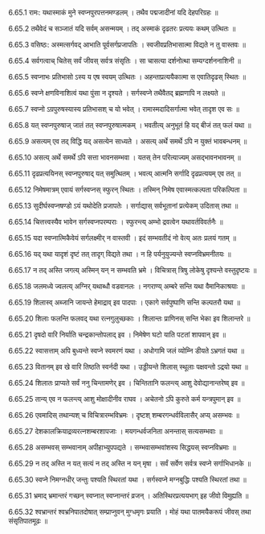 6.65.1
रामः:
यथास्माकं मुने स्वप्नपुरपत्तनमण्डलम् ।
तथैव पद्मजादीनां यदि देहपरिग्रहः ॥


6.65.2
तथैवेदं च सञ्जातं यदि सर्वम् असन्मयम् ।
तद् अस्माकं दृढतरः प्रत्ययः कथम् उत्थितः ॥


6.65.3
वसिष्ठः:
अस्मत्सर्गवद् आभाति पूर्वसर्गप्रजापतिः ।
स्वजीवप्रतिभासात्मा विद्यते न तु वास्तवः ॥


6.65.4
सर्वगत्वाच् चितेस् सर्वं जीवस् सर्वत्र संसृतिः ।
सा चासत्या दर्शनोत्था सम्यग्दर्शननाशिनी ॥


6.65.5
स्वप्नाभः प्रतिभासो ऽस्य य एष स्वयम् उत्थितः ।
अहन्ताप्रत्ययैकात्मा स एवातिदृढस् स्थितः ॥


6.65.6
स्वप्ने क्षणविनाशित्वं यथा पुंसा न दृश्यते ।
सर्गस्वप्ने तथैवैतद् ब्रह्मणापि न लक्ष्यते ॥


6.65.7
स्वप्नो ऽग्रपुरुषस्यास्य प्रतिभासश् च यो भवेत् ।
रामास्मदादिसर्गात्मा भवेत् तादृश एव सः ॥


6.65.8
यत् स्वप्नपुरुषाज् जातं तत् स्वप्नपुरुषात्मकम् ।
भवतीत्य् अनुभूतं हि यद् बीजं तत् फलं यथा ॥


6.65.9
असत्यम् एव तद् विद्धि यद् असत्येन साध्यते ।
असत्य् अर्थे समर्थे ऽपि न युक्तं भावबन्धनम् ॥


6.65.10
असत्य् अर्थे समर्थे ऽपि सत्ता भावनसम्भवा ।
यतस् तेन परित्याज्यम् असद्भावनभावनम् ॥


6.65.11
दृढप्रत्ययिनस् स्वप्नपुरुषाद् यत् समुत्थितम् ।
भवत्य् आत्मनि सर्गादि दृढप्रत्ययम् एव तत् ॥


6.65.12
निमेषमात्रम् एवायं सर्गस्वप्नस् स्फुरन् स्थितः ।
तस्मिन् निमेष एवास्मत्कल्पता परिकल्पिता ॥


6.65.13
सुदीर्घस्वप्नषण्डो ऽयं यथोदेति प्रजापतेः ।
सर्गाद्यास् सर्वभूतानां प्रत्येकम् उदितास् तथा ॥


6.65.14
चित्तत्त्वस्यैव भावेन सर्गस्वप्नपरम्पराः ।
स्फुरन्त्य् अम्भो द्रवत्वेन यथावर्तविवर्तनैः ॥


6.65.15
यदा स्वप्नात्मिकैवेयं सर्गलक्ष्मीर् न वास्तवी ।
इदं सम्भवतीदं नो वेत्य् अतः प्रलयं गतम् ॥


6.65.16
यद् यथा यादृशं दृष्टं तत् तादृग् विद्यते तथा ।
न हि पर्यनुयुज्यन्ते स्वप्नविभ्रमनीतयः ॥


6.65.17
न तद् अस्ति जगत्य् अस्मिन् यन् न सम्भवति भ्रमे ।
विचित्रास् त्रिषु लोकेषु दृश्यन्ते वस्तुदृष्टयः ॥


6.65.18
जलमध्ये ज्वलत्य् अग्निर् यथाब्धौ वडवानलः ।
नगराण्य् अम्बरे सन्ति यथा वैमानिकाश्रयाः ॥


6.65.19
शिलास्व् अब्जानि जायन्ते हेमाद्राव् इव पादपाः ।
एकागे सर्वपुष्पाणि सन्ति कल्पतरौ यथा ॥


6.65.20
शिलाः फलन्ति फलवद् यथा रत्नगुलुच्छकाः ।
शिलान्तः प्राणिनस् सन्ति भेका इव शिलान्तरे ॥


6.65.21
दृषदो वारि निर्याति चन्द्रकान्तोपलाद् इव ।
निमेषेण घटो याति पटतां शापवान् इव ॥


6.65.22
स्वासत्ताम् अपि बुध्यन्ते स्वप्ने स्वमरणं यथा ।
अधोगामि जलं व्योम्नि डीयते ऽभ्रगतं यथा ॥


6.65.23
वितानम् इव खे वारि तिष्ठति स्वर्नदी यथा ।
उड्डीयन्ते शिलास् स्थूलाः पक्षवन्तो ऽद्रयो यथा ॥


6.65.24
शिलातः प्राप्यते सर्वं ननु चिन्तामणेर् इव ।
चिन्तितानि फलन्त्य् आशु देवोद्यानान्तरेष्व् इव ॥


6.65.25
तान्य् एव न फलन्त्य् आशु मोक्षादीनीव राघव ।
अचेतनो ऽपि कुरुते कर्म यन्त्रपुमान् इव ॥


6.65.26
एवमादिस् तथान्यश् च विचित्रारम्भविभ्रमः ।
दृष्टश् शम्बरगन्धर्वविलासैर् अप्य् असम्भवः ॥


6.65.27
देशकालक्रियाद्रव्यरत्नशम्बरशापजाः ।
मयगन्धर्वजनिता अनन्तास् सत्यसम्भवाः ॥


6.65.28
असम्भवस् सम्भवानाम् अपीहाभ्युपपद्यते ।
सम्भवासम्भवांशस्य सिद्धयस् स्वप्नविभ्रमाः ॥


6.65.29
न तद् अस्ति न यत् सत्यं न तद् अस्ति न यन् मृषा ।
सर्वं सर्वेण सर्वत्र स्वप्ने सर्गाभिधानके ॥


6.65.30
स्वप्ने निमग्नधीर् जन्तुः पश्यति स्थिरतां यथा ।
सर्गस्वप्ने मग्नबुद्धिः पश्यति स्थिरतां तथा ॥


6.65.31
भ्रमाद् भ्रमान्तरं गच्छन् स्वप्नात् स्वप्नान्तरं व्रजन् ।
अतिस्थिरप्रत्ययभाग् इह जीवो विमुह्यति ॥


6.65.32
श्वभ्रान्तरं श्वभ्रनिपातदोषात् सम्प्राप्नुवन् मुग्धमृगः प्रयाति ।
मोहं यथा पातमयैकरूपं जीवस् तथा संसृतिपातमूढः ॥


